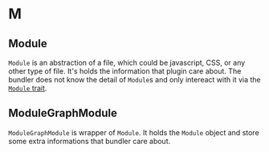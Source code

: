 # M

## Module

`Module` is an abstraction of a file, which could be javascript, CSS, or any other type of file. It's holds the information that plugin care about. The bundler does not know the detail of `Module`s and only intereact with it via the [`Module` trait](https://github.com/speedy-js/rspack/blob/e55f029498d965178e36dc0882c79b76e5883bfe/crates/rspack_core/src/module.rs#L72-L94).

## ModuleGraphModule

`ModuleGraphModule` is wrapper of `Module`. It holds the `Module` object and store some extra informations that bundler care about.
